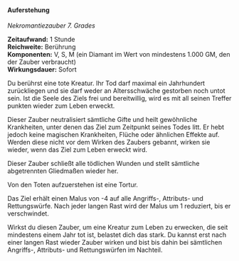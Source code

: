 #### Auferstehung
<!-- markdownlint-disable link-image-reference-definitions -->
<!-- spell-checker:words added amount avoids casting concentration damage different duration emphasis ends english false formula hour halves hours kommagetrennt mechanics minutes reaction ritual same saving school somatic special spell throw true wording wotc -->
<!-- spell-checker:words resurrection -->
[_metadata_:spell_name]:- "Auferstehung"
[_metadata_:spell_name_english]:- "Resurrection"
[_metadata_:spell_school]:- "Nekromantiezauber"
[_metadata_:spell_level]:- "7"
[_metadata_:casting_time_amount]:- "1"
[_metadata_:casting_time_unit]:- "Stunde"
[_metadata_:ritual]:- "false"
[_metadata_:range]:- "Berührung"
[_metadata_:target]:- "eine tote Kreatur, die seit nicht mehr als einem Jahrhundert tot ist und nicht durch Alter gestorben ist"
[_metadata_:components_verbal]:- "true"
[_metadata_:components_somatic]:- "true"
[_metadata_:components_material]:- "true"
[_metadata_:components_material_description]:- "ein Diamant im Wert von mindestens 1.000 GM, den der Zauber verbraucht"
[_metadata_:components_material_cost]:- "1.000 GM"
[_metadata_:concentration]:- "false"
[_metadata_:duration]:- "Unmittelbar"
[_metadata_:compared_to_wotc_srd_5.1]:- "mechanics_same_wording_same"
[_metadata_:compared_to_a5e_srd]:- "mechanics_different_wording_different"
<!-- markdownlint-disable-next-line no-emphasis-as-heading -->
_Nekromantiezauber 7. Grades_

**Zeitaufwand:** 1 Stunde \
**Reichweite:** Berührung \
**Komponenten:** V, S, M (ein Diamant im Wert von mindestens 1.000 GM, den der Zauber verbraucht) \
**Wirkungsdauer:** Sofort

Du berührst eine tote Kreatur.
Ihr Tod darf maximal ein Jahrhundert zurückliegen und sie darf weder an Altersschwäche gestorben noch untot sein.
Ist die Seele des Ziels frei und bereitwillig, wird es mit all seinen Treffer punkten wieder zum Leben erweckt.

Dieser Zauber neutralisiert sämtliche Gifte und heilt gewöhnliche Krankheiten, unter denen das Ziel zum Zeitpunkt seines Todes litt.
Er hebt jedoch keine magischen Krankheiten, Flüche oder ähnlichen Effekte auf.
Werden diese nicht vor dem Wirken des Zaubers gebannt, wirken sie wieder, wenn das Ziel zum Leben erweckt wird.

Dieser Zauber schließt alle tödlichen Wunden und stellt sämtliche abgetrennten Gliedmaßen wieder her.

Von den Toten aufzuerstehen ist eine Tortur.

Das Ziel erhält einen Malus von -4 auf alle Angriffs-, Attributs- und Rettungswürfe. Nach jeder langen Rast wird der Malus um 1 reduziert, bis er verschwindet.

Wirkst du diesen Zauber, um eine Kreatur zum Leben zu erwecken, die seit mindestens einem Jahr tot ist, belastet dich das stark. Du kannst erst nach einer langen Rast wieder Zauber wirken und bist bis dahin bei sämtlichen Angriffs-, Attributs- und Rettungswürfen im Nachteil.